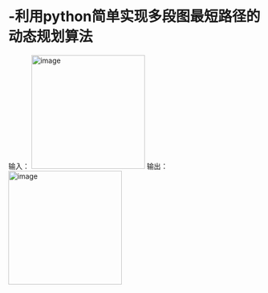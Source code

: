 # -利用python简单实现多段图最短路径的动态规划算法
输入：
<img width="226" alt="image" src="https://github.com/wanyingbo/dynamic_programming/assets/114303698/81dc183d-fab3-4aa8-8f62-58df2417b8d1">
输出：
<img width="226" alt="image" src="https://github.com/wanyingbo/dynamic_programming/assets/114303698/142d9cf3-be6a-4f6d-b560-d407456b94b2">

